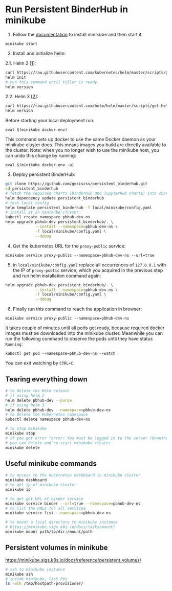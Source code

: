 # Run Persistent BinderHub in minikube

1. Follow the [documentation](https://kubernetes.io/docs/tasks/tools/install-minikube/) to install minikube
and then start it: 

`minikube start`

2. Install and initialize helm:

2.1. Helm 2 [[1](https://github.com/jupyterhub/binderhub/blob/master/CONTRIBUTING.md#one-time-installation)]:
```bash
curl https://raw.githubusercontent.com/kubernetes/helm/master/scripts/get | bash
helm init
# run this command until tiller is ready
helm version

```

2.2. Helm 3 [[2](https://helm.sh/docs/intro/install/#from-script)]:
```bash
curl https://raw.githubusercontent.com/helm/helm/master/scripts/get-helm-3 | bash
helm version

```

Before starting your local deployment run:

`eval $(minikube docker-env)`

This command sets up docker to use the same Docker daemon as your minikube cluster does. 
This means images you build are directly available to the cluster. 
Note: when you no longer wish to use the minikube host, you can undo this change by running:

`eval $(minikube docker-env -u)`

3. Deploy persistent BinderHub:

```bash
git clone https://github.com/gesiscss/persistent_binderhub.git
cd persistent_binderhub
# fetch the required charts (BinderHub and JupyterHub charts) into charts folder
helm dependency update persistent_binderhub
# test local config
helm template persistent_binderhub -f local/minikube/config.yaml
# install it in minikube cluster
kubectl create namespace pbhub-dev-ns
helm upgrade pbhub-dev persistent_binderhub/. \
             --install --namespace=pbhub-dev-ns \
             -f local/minikube/config.yaml \
             --debug

```

4. Get the kubernetes URL for the `proxy-public` service:

`minikube service proxy-public --namespace=pbhub-dev-ns --url=true`

5. in `local/minikube/config.yaml` replace all occurrences of `127.0.0.1` with the IP of `proxy-public` service, 
which you acquired in the previous step 
and run helm installation command again:

```bash
helm upgrade pbhub-dev persistent_binderhub/. \
             --install --namespace=pbhub-dev-ns \
             -f local/minikube/config.yaml \
             --debug

```

6. Finally run this command to reach the application in browser:

`minikube service proxy-public --namespace=pbhub-dev-ns`

It takes couple of minutes until all pods get ready, because required docker images must be downloaded into the minikube cluster. 
Meanwhile you can run the following command to observe the pods until they have status `Running`:

`kubectl get pod --namespace=pbhub-dev-ns --watch`

You can exit watching by `CTRL+C`.

## Tearing everything down

```bash
# to delete the Helm release
# if using helm 2
helm delete pbhub-dev --purge
# if using helm 3
helm delete pbhub-dev --namespace=pbhub-dev-ns
# to delete the Kubernetes namespace
kubectl delete namespace pbhub-dev-ns

# to stop minikube
minikube stop
# if you get error "error: You must be logged in to the server (Unauthorized)", 
# you can delete and re-start minikube cluster
minikube delete
```

## Useful minikube commands

```bash
# to access to the kubernetes dashboard in minikube cluster
minikube dashboard
# to get ip of minikube cluster
minikube ip

# to get get URL of binder service
minikube service binder --url=true --namespace=pbhub-dev-ns
# to list the URLs for all services
minikube service list --namespace=pbhub-dev-ns

# to mount a local directory to minikube instance
# https://minikube.sigs.k8s.io/docs/tasks/mount/
minikube mount path/to/dir:/mount/path
```

## Persistent volumes in minikube

https://minikube.sigs.k8s.io/docs/reference/persistent_volumes/

```bash
# ssh to minikube instance
minikube ssh
# inside minikube, list PVs
ls -alh /tmp/hostpath-provisioner/
```
